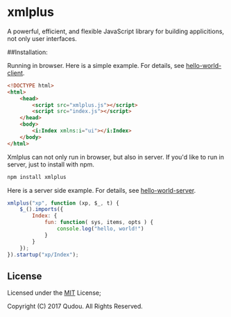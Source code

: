 # xmlplus

A powerful, efficient, and flexible JavaScript library for building applicitions, not only user interfaces.

##Installation:

Running in browser. Here is a simple example. For details, see [hello-world-client](docs/demo/hello-world/client).

```html
<!DOCTYPE html>
<html>
    <head>
        <script src="xmlplus.js"></script>
        <script src="index.js"></script>
    </head>
    <body>
		<i:Index xmlns:i="ui"></i:Index>
    </body>
</html>
```

Xmlplus can not only run in browser, but also in server. If you'd like to run in server, just to install with npm.

```bash
npm install xmlplus
```

Here is a server side example. For details, see [hello-world-server](docs/demo/hello-world/server).

```javascript
xmlplus("xp", function (xp, $_, t) {
    $_().imports({
        Index: {
            fun: function( sys, items, opts ) {
                console.log("hello, world!")
            }
        }
    });
}).startup("xp/Index");
```

## License

Licensed under the [MIT](http://opensource.org/licenses/MIT) License;

Copyright (C) 2017 Qudou. All Rights Reserved.
